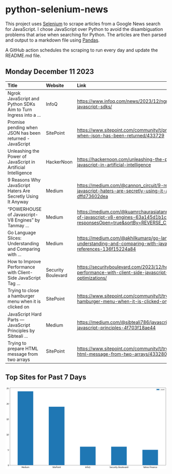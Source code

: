 # python-selenium-news

This project uses [Selenium](https://www.seleniumhq.org/) to scrape articles from a Google News search for JavaScript.
I chose JavaScript over Python to avoid the disambiguation problems that arise when searching for Python.
The articles are then parsed and output to a markdown file using [Pandas](https://pandas.pydata.org/).

A GitHub action schedules the scraping to run every day and update the README.md file.

## Monday December 11 2023


| Title                                                           | Website            | Link                                                                                                                              |
|:----------------------------------------------------------------|:-------------------|:----------------------------------------------------------------------------------------------------------------------------------|
| Ngrok JavaScript and Python SDKs Aim to Turn Ingress into a ... | InfoQ              | https://www.infoq.com/news/2023/12/ngrok-python-javascript-sdks/                                                                  |
| Promise pending when JSON has been returned - JavaScript        | SitePoint          | https://www.sitepoint.com/community/t/promise-pending-when-json-has-been-returned/433729                                          |
| Unleashing the Power of JavaScript in Artificial Intelligence   | HackerNoon         | https://hackernoon.com/unleashing-the-power-of-javascript-in-artificial-intelligence                                              |
| 9 Reasons Why JavaScript Haters Are Secretly Using It Anyway    | Medium             | https://medium.com/@cannon_circuit/9-reasons-why-javascript-haters-are-secretly-using-it-anyway-dffd73602dea                      |
| “POWERHOUSE of Javascript-V8 Engines”  by Tanmay ...            | Medium             | https://medium.com/@kuamrchaurasiatanmay/powerhouse-of-javascript-v8-engines-63a145d1b1c2?responsesOpen=true&sortBy=REVERSE_CHRON |
| Go Language Slices: Understanding and Comparing with ...        | Medium             | https://medium.com/@akhilkumarp/go-language-slices-understanding-and-comparing-with-javascript-references-136f15224a84            |
| How to Improve Performance with Client-Side JavaScript Tag ...  | Security Boulevard | https://securityboulevard.com/2023/12/how-to-improve-performance-with-client-side-javascript-tag-optimizations/                   |
| Trying to close a hamburger menu when it is clicked on          | SitePoint          | https://www.sitepoint.com/community/t/trying-to-close-a-hamburger-menu-when-it-is-clicked-on/433392                               |
| JavaScript Hard Parts — JavaScript Principles  by Sibteali ...  | Medium             | https://medium.com/@sibteali786/javascript-hard-parts-javascript-principles-4f703f18ae44                                          |
| Trying to prepare HTML message from two arrays                  | SitePoint          | https://www.sitepoint.com/community/t/trying-to-prepare-html-message-from-two-arrays/433280                                       |
## Top Sites for Past 7 Days

![Graph of Top Sites](https://raw.githubusercontent.com/dan-mba/python-selenium-news/main/last-week.png)

